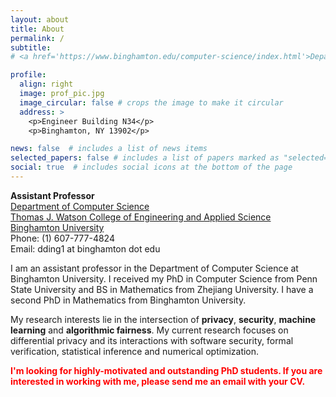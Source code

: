 ```yaml
---
layout: about
title: About
permalink: /
subtitle: 
# <a href='https://www.binghamton.edu/computer-science/index.html'>Department of Computer Science</a>. Address. Contacts. Moto. Etc. https://www.binghamton.edu/watson/ https://www.binghamton.edu/watson/ https://www.binghamton.edu/watson/

profile:
  align: right
  image: prof_pic.jpg
  image_circular: false # crops the image to make it circular
  address: >
    <p>Engineer Building N34</p>
    <p>Binghamton, NY 13902</p>

news: false  # includes a list of news items
selected_papers: false # includes a list of papers marked as "selected={true}"
social: true  # includes social icons at the bottom of the page
---
```


<!-- ###### Assistant Professor
###### <a href='https://www.binghamton.edu/computer-science/index.html'>Department of Computer Science</a>
###### <a href='https://www.binghamton.edu/watson/'>Thomas J. Watson College of Engineering and Applied Science</a>
###### <a href='https://www.binghamton.edu/'>Binghamton University</a>
###### Phone: (1) 607-777-4824
###### Email: dding1 at binghamton dot edu -->
<p><b>Assistant Professor</b>
<br><a href='https://www.binghamton.edu/computer-science/index.html'>Department of Computer Science</a>
<br><a href='https://www.binghamton.edu/watson/'>Thomas J. Watson College of Engineering and Applied Science</a>
<br><a href='https://www.binghamton.edu/'>Binghamton University</a>
<br>Phone: (1) 607-777-4824
<br>Email: dding1 at binghamton dot edu
</p>

<p>I am an assistant professor in the Department of Computer Science at Binghamton University. I received my PhD in Computer Science from Penn State University and BS in Mathematics from Zhejiang University. I have a second PhD in Mathematics from Binghamton University.</p>

<p>My research interests lie in the intersection of <b>privacy</b>, <b>security</b>, <b>machine learning</b> and <b>algorithmic fairness</b>. My current research focuses on differential privacy and its interactions with software security, formal verification, statistical inference and numerical optimization.</p>

<p><span style="color:red"><b>I'm looking for highly-motivated and outstanding PhD students. If you are interested in working with me, please send me an email with your CV.</b></span></p>
